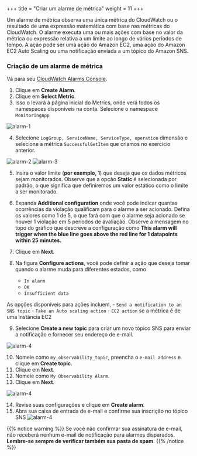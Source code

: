 +++
title = "Criar um alarme de métrica"
weight = 11
+++

Um alarme de métrica observa uma única métrica do CloudWatch ou o resultado de uma expressão matemática com base nas métricas do CloudWatch. O alarme executa uma ou mais ações com base no valor da métrica ou expressão relativa a um limite ao longo de vários períodos de tempo. A ação pode ser uma ação do Amazon EC2, uma ação do Amazon EC2 Auto Scaling ou uma notificação enviada a um tópico do Amazon SNS.

### Criação de um alarme de métrica

Vá para seu [CloudWatch Alarms Console](https://console.aws.amazon.com/cloudwatch/home?#alarmsV2:).

1. Clique em **Create Alarm**.
1. Clique em **Select Metric**.
1. Isso o levará à página inicial do Metrics, onde verá todos os namespaces disponíveis na conta. Selecione o namespace `MonitoringApp`

![alarm-1](/images/alarm_1.png?width=60pc)

4. Selecione `LogGroup, ServiceName, ServiceType, operation` dimensão e selecione a métrica `SuccessfulGetItem` que criamos no exercício anterior.

![alarm-2](/images/alarm_2.png?width=60pc)
![alarm-3](/images/alarm_3.png?width=60pc)

5. Insira o valor limite (**por exemplo, 1**) que deseja que os dados métricos sejam monitorados. Observe que a opção **Static** é selecionada por padrão, o que significa que definiremos um valor estático como o limite a ser monitorado.

6. Expanda **Additional configuration** onde você pode indicar quantas ocorrências da violação qualificam para o alarme a ser acionado. Defina os valores como 1 de 5, o que fará com que o alarme seja acionado se houver 1 violação em 5 períodos de avaliação. Observe a mensagem no topo do gráfico que descreve a configuração como **This alarm will trigger when the blue line goes above the red line for 1 datapoints within 25 minutes.**

7. Clique em **Next**.

8. Na figura **Configure actions**, você pode definir a ação que deseja tomar quando o alarme muda para diferentes estados, como

   - `In alarm`
   - `OK`
   - `Insufficient data`

As opções disponíveis para ações incluem, - `Send a notification to an SNS topic` - `Take an Auto scaling action` - `EC2 action` se a métrica é de uma instância EC2

9. Selecione **Create a new topic** para criar um novo tópico SNS para enviar a notificação e fornecer seu endereço de e-mail.

![alarm-4](/images/alarm_4.png?width=50pc)

10. Nomeie como `my_observability_topic`, preencha o `e-mail address` e clique em **Create topic**.
11. Clique em **Next**.
12. Nomeie como `My Observability Alarm`.
13. Clique em **Next**.

![alarm-4](/images/alarm_name.png?width=50pc)

14. Revise suas configurações e clique em **Create alarm**.
15. Abra sua caixa de entrada de e-mail e confirme sua inscrição no tópico SNS
    ![alarm-4](/images/alarm_confirm.png?width=50pc)

{{% notice warning %}}
Se você não confirmar sua assinatura de e-mail, não receberá nenhum e-mail de notificação para alarmes disparados. **Lembre-se sempre de verificar também sua pasta de spam**.
{{% /notice %}}
